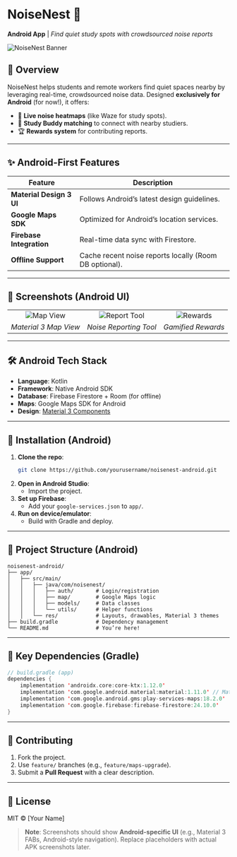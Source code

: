 # NoiseNest 🪺  
**Android App** | _Find quiet study spots with crowdsourced noise reports_  

![NoiseNest Banner](https://via.placeholder.com/800x300/1A237E/FFFFFF?text=NoiseNest+-+Android+App)  

## 📌 Overview  
NoiseNest helps students and remote workers find quiet spaces nearby by leveraging real-time, crowdsourced noise data. Designed **exclusively for Android** (for now!), it offers:  
- 📍 **Live noise heatmaps** (like Waze for study spots).  
- 👥 **Study Buddy matching** to connect with nearby studiers.  
- 🏆 **Rewards system** for contributing reports.  

---

## ✨ Android-First Features  
| Feature | Description |  
|---------|------------|  
| **Material Design 3 UI** | Follows Android’s latest design guidelines. |  
| **Google Maps SDK** | Optimized for Android’s location services. |  
| **Firebase Integration** | Real-time data sync with Firestore. |  
| **Offline Support** | Cache recent noise reports locally (Room DB optional). |  

---

## 📱 Screenshots (Android UI)  
| | | |  
|:-------------------------:|:-------------------------:|:-------------------------:|  
| ![Map View](https://via.placeholder.com/200x400/FFFFFF/1A237E?text=Android+Map) | ![Report Tool](https://via.placeholder.com/200x400/FFFFFF/1A237E?text=Android+Report) | ![Rewards](https://via.placeholder.com/200x400/FFFFFF/1A237E?text=Android+Rewards) |  
| _Material 3 Map View_ | _Noise Reporting Tool_ | _Gamified Rewards_ |  

---

## 🛠 Android Tech Stack  
- **Language**: Kotlin  
- **Framework**: Native Android SDK  
- **Database**: Firebase Firestore + Room (for offline)  
- **Maps**: Google Maps SDK for Android  
- **Design**: [Material 3 Components](https://m3.material.io/)  

---

## 🚀 Installation (Android)  
1. **Clone the repo**:  
   ```bash
   git clone https://github.com/yourusername/noisenest-android.git

2. **Open in Android Studio**:  
   - Import the project.  
3. **Set up Firebase**:  
   - Add your `google-services.json` to `app/`.  
4. **Run on device/emulator**:  
   - Build with Gradle and deploy.  

---

## 📂 Project Structure (Android)  
```
noisenest-android/
├── app/
│   ├── src/main/
│   │   ├── java/com/noisenest/  
│   │   │   ├── auth/       # Login/registration  
│   │   │   ├── map/        # Google Maps logic  
│   │   │   ├── models/     # Data classes  
│   │   │   └── utils/      # Helper functions  
│   │   └── res/            # Layouts, drawables, Material 3 themes  
├── build.gradle            # Dependency management  
└── README.md               # You’re here!  
```

---

## 🔧 Key Dependencies (Gradle)  
```kotlin
// build.gradle (app)
dependencies {
    implementation 'androidx.core:core-ktx:1.12.0'  
    implementation 'com.google.android.material:material:1.11.0' // Material 3  
    implementation 'com.google.android.gms:play-services-maps:18.2.0'  
    implementation 'com.google.firebase:firebase-firestore:24.10.0'  
}
```

---

## 🤝 Contributing  
1. Fork the project.  
2. Use `feature/` branches (e.g., `feature/maps-upgrade`).  
3. Submit a **Pull Request** with a clear description.  

---

## 📜 License  
MIT © [Your Name]  

> **Note**: Screenshots should show **Android-specific UI** (e.g., Material 3 FABs, Android-style navigation). Replace placeholders with actual APK screenshots later.
